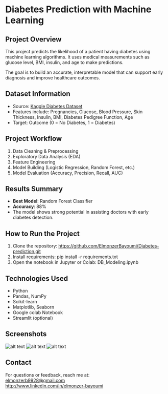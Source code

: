 #  Diabetes Prediction with Machine Learning

## Project Overview
This project predicts the likelihood of a patient having diabetes using machine learning algorithms. It uses medical measurements such as glucose level, BMI, insulin, and age to make predictions.

The goal is to build an accurate, interpretable model that can support early diagnosis and improve healthcare outcomes.

## Dataset Information
- Source: [Kaggle Diabetes Dataset](https://www.kaggle.com/datasets/mathchi/diabetes-data-set)
- Features include: Pregnancies, Glucose, Blood Pressure, Skin Thickness, Insulin, BMI, Diabetes Pedigree Function, Age
- Target: Outcome (0 = No Diabetes, 1 = Diabetes)

## Project Workflow
1. Data Cleaning & Preprocessing
2. Exploratory Data Analysis (EDA)
3. Feature Engineering
4. Model Building (Logistic Regression, Random Forest, etc.)
5. Model Evaluation (Accuracy, Precision, Recall, AUC)


##  Results Summary
- **Best Model**: Random Forest Classifier
- **Accuracy**: 88%
- The model shows strong potential in assisting doctors with early diabetes detection.

## How to Run the Project
1. Clone the repository:
https://github.com/ElmonzerBayoumi/Diabetes-prediction.git
2. Install requirements:
pip install -r requirements.txt
3. Open the notebook in Jupyter or Colab:
DB_Modeling.ipynb


## Technologies Used
- Python
- Pandas, NumPy
- Scikit-learn
- Matplotlib, Seaborn
- Google colab Notebook
- Streamlit (optional)

##  Screenshots 
![alt text](<class distribution.png>)
![alt text](<Confusion Matrix.png>)
![alt text](Accuracy.png)

## Contact
For questions or feedback, reach me at:  
elmonzerb9928@gmail.com  
http://www.linkedin.com/in/elmonzer-bayoumi
